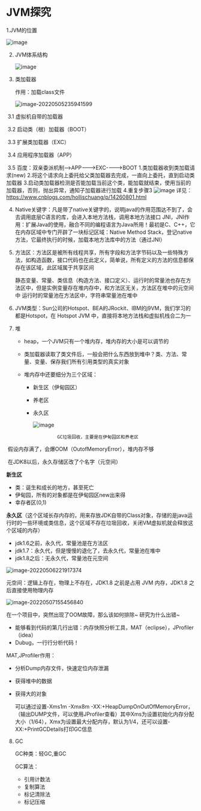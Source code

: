 # JVM探究

1.JVM的位置

![image](https://user-images.githubusercontent.com/42244102/224349670-a21337c3-16d8-4356-a6dc-96beae3d35f8.png)


2. JVM体系结构

   ![image](https://user-images.githubusercontent.com/42244102/224352585-3d28cace-905a-4027-8c31-46f73f3e3353.png)

3. 类加载器

   作用：加载class文件

   ![image-20220505235941599](C:\Users\Administrator\AppData\Roaming\Typora\typora-user-images\image-20220505235941599.png)

​	3.1 虚拟机自带的加载器

​	3.2 启动类（根）加载器（BOOT）

​	3.3 扩展类加载器（EXC）

​	3.4 应用程序加载器（APP）

​	3.5 百度：双亲委派机制-->APP--->EXC---->BOOT      1.类加载器收到类加载请求(new) 2.将这个请求向上委托给父类加载器去完成，一直向上委托，直到启动类加载器 3.启动类加载器检测是否能加载当前这个类，能加载就结束，使用当前的加载器，否则，抛出异常，通知子加载器进行加载 4.重复步骤3
![image](https://user-images.githubusercontent.com/42244102/224351410-5a86a385-2d08-4655-9d04-399e2db8ae0a.png)
详见：https://www.cnblogs.com/hollischuang/p/14260801.html


4. Native关键字：凡是带了native关键字的，说明java的作用范围达不到了，会去调用底层C语言的库，会进入本地方法栈，调用本地方法接口 JNI，JNI作用：扩展Java的使用，融合不同的编程语言为Java所用！最初是C、C++，它在内存区域中专门开辟了一块标记区域：Native Method Stack，登记native方法，它最终执行的时候，加载本地方法库中的方法（通过JNI）

5. 方法区：方法区是被所有线程共享，所有字段和方法字节码以及一些特殊方法，如构造函数，接口代码也在此定义，简单说，所有定义的方法的信息都保存在该区域，此区域属于共享区间

   静态变量、常量、类信息（构造方法、接口定义）、运行时的常量池也存在方法区中，但是实例变量存在堆内存中，和方法区无关，方法区在堆中的元空间中
   运行时的常量池在方法区中，字符串常量池在堆中

6. JVM类型：Sun公司的Hotspot、BEA的JRockit、IBM的j9VM，我们学习的都是Hotspot，在 Hotspot JVM 中，直接将本地方法栈和虚拟机栈合二为一

7. 堆

   - heap，一个JVM只有一个堆内存，堆内存的大小是可以调节的

   - 类加载器读取了类文件后，一般会把什么东西放到堆中？类、方法、常量、变量、保存我们所有引用类型的真实对象

   - 堆内存中还要细分为三个区域：

     - 新生区（伊甸园区）

     - 养老区

     - 永久区            

       ![image](https://user-images.githubusercontent.com/42244102/224354329-d4b48b75-e597-4880-95aa-46ada67b199b.png)

   					GC垃圾回收，主要是在伊甸园区和养老区

​						假设内存满了，会爆OOM（OutofMemoryError），堆内存不够

​						在JDK8以后，永久存储区改了个名字（元空间）

**新生区**

- 类：诞生和成长的地方，甚至死亡
- 伊甸园，所有的对象都是在伊甸园区new出来得
- 幸存者区(0,1)

**永久区**（这个区域长存内存的，用来存放JDK自带的Class对象，存储的是java运行时的一些环境或类信息，这个区域不存在垃圾回收，关闭VM虚拟机就会释放这个区域的内存）

- jdk1.6之前，永久代，常量池是在方法区
- jdk1.7：永久代，但是慢慢的退化了，去永久代，常量池在堆中
- jdk1.8之后：无永久代，常量池在元空间

![image-20220506221917374](C:\Users\Administrator\AppData\Roaming\Typora\typora-user-images\image-20220506221917374.png)

元空间：逻辑上存在，物理上不存在，JDK1.8 之前是占用 JVM 内存，JDK1.8 之后直接使用物理内存

![image-20220507155456840](C:\Users\Administrator\AppData\Roaming\Typora\typora-user-images\image-20220507155456840.png)

在一个项目中，突然出现了OOM故障，那么该如何排除~ 研究为什么出错~

- 能够看到代码的第几行出错：内存快照分析工具，MAT（eclipse），JProfiler（idea）
- Dubug，一行行分析代码！

MAT,JProfiler作用：

- 分析Dump内存文件，快速定位内存泄漏

- 获得堆中的数据

- 获得大的对象

  可以通过设置-Xms1m -Xmx8m -XX:+HeapDumpOnOutOfMemoryError，（输出DUMP文件，可以使用JProfiler查看）其中Xms为设置初始化内存分配大小（1/64），Xmx为设置最大分配内存，默认为1/4，还可以设置-XX:+PrintGCDetails打印GC信息

8. GC

   GC种类：轻GC,重GC

   GC算法：

   - 引用计数法
   - 复制算法
   - 标记清除法
   - 标记压缩
